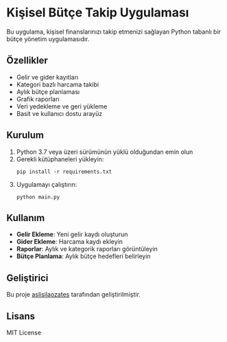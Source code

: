 # Kişisel Bütçe Takip Uygulaması

Bu uygulama, kişisel finanslarınızı takip etmenizi sağlayan Python tabanlı bir bütçe yönetim uygulamasıdır.

## Özellikler

- Gelir ve gider kayıtları
- Kategori bazlı harcama takibi
- Aylık bütçe planlaması
- Grafik raporları
- Veri yedekleme ve geri yükleme
- Basit ve kullanıcı dostu arayüz

## Kurulum

1. Python 3.7 veya üzeri sürümünün yüklü olduğundan emin olun
2. Gerekli kütüphaneleri yükleyin:
   ```
   pip install -r requirements.txt
   ```
3. Uygulamayı çalıştırın:
   ```
   python main.py
   ```

## Kullanım

- **Gelir Ekleme**: Yeni gelir kaydı oluşturun
- **Gider Ekleme**: Harcama kaydı ekleyin
- **Raporlar**: Aylık ve kategorik raporları görüntüleyin
- **Bütçe Planlama**: Aylık bütçe hedefleri belirleyin

## Geliştirici

Bu proje [aslisilaozates](https://github.com/aslisilaozates) tarafından geliştirilmiştir.

## Lisans

MIT License 